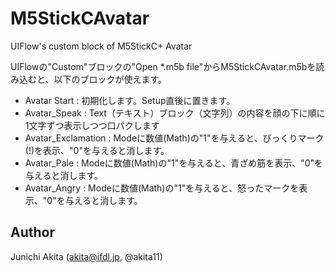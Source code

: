 # M5StickCAvatar
UIFlow's custom block of M5StickC+ Avatar

UIFlowの"Custom"ブロックの"Open *.m5b file"からM5StickCAvatar.m5bを読み込むと、以下のブロックが使えます。

- Avatar Start : 初期化します。Setup直後に置きます。
- Avatar_Speak : Text（テキスト）ブロック（文字列）の内容を顔の下に順に1文字ずつ表示しつつ口パクします
- Avatar_Exclamation : Modeに数値(Math)の"1"を与えると、びっくりマーク(!)を表示、"0"を与えると消します。
- Avatar_Pale : Modeに数値(Math)の"1"を与えると、青ざめ筋を表示、"0"を与えると消します。
- Avatar_Angry : Modeに数値(Math)の"1"を与えると、怒ったマークを表示、"0"を与えると消します。

## Author

Junichi Akita (akita@ifdl.jp, @akita11)
